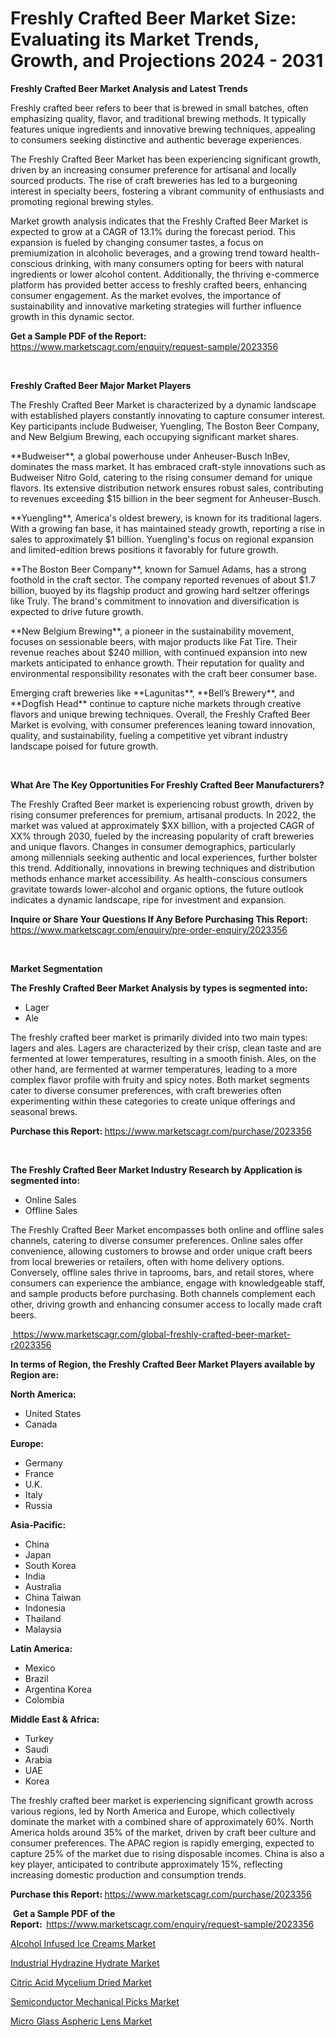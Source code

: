 <p><h1>Freshly Crafted Beer Market Size: Evaluating its Market Trends, Growth, and Projections 2024 - 2031</h1></p><p><strong>Freshly Crafted Beer Market Analysis and Latest Trends</strong></p>
<p><p>Freshly crafted beer refers to beer that is brewed in small batches, often emphasizing quality, flavor, and traditional brewing methods. It typically features unique ingredients and innovative brewing techniques, appealing to consumers seeking distinctive and authentic beverage experiences. </p><p>The Freshly Crafted Beer Market has been experiencing significant growth, driven by an increasing consumer preference for artisanal and locally sourced products. The rise of craft breweries has led to a burgeoning interest in specialty beers, fostering a vibrant community of enthusiasts and promoting regional brewing styles.</p><p>Market growth analysis indicates that the Freshly Crafted Beer Market is expected to grow at a CAGR of 13.1% during the forecast period. This expansion is fueled by changing consumer tastes, a focus on premiumization in alcoholic beverages, and a growing trend toward health-conscious drinking, with many consumers opting for beers with natural ingredients or lower alcohol content. Additionally, the thriving e-commerce platform has provided better access to freshly crafted beers, enhancing consumer engagement. As the market evolves, the importance of sustainability and innovative marketing strategies will further influence growth in this dynamic sector.</p></p>
<p><strong>Get a Sample PDF of the Report:&nbsp;</strong> <a href="https://www.marketscagr.com/enquiry/request-sample/2023356?utm_campaign=1801&utm_medium=2&utm_source=Github&utm_content=ia&utm_term=28102024&utm_id=freshly-crafted-beer">https://www.marketscagr.com/enquiry/request-sample/2023356</a></p>
<p>&nbsp;</p>
<p><strong>Freshly Crafted Beer Major Market Players</strong></p>
<p><p>The Freshly Crafted Beer Market is characterized by a dynamic landscape with established players constantly innovating to capture consumer interest. Key participants include Budweiser, Yuengling, The Boston Beer Company, and New Belgium Brewing, each occupying significant market shares.</p><p>**Budweiser**, a global powerhouse under Anheuser-Busch InBev, dominates the mass market. It has embraced craft-style innovations such as Budweiser Nitro Gold, catering to the rising consumer demand for unique flavors. Its extensive distribution network ensures robust sales, contributing to revenues exceeding $15 billion in the beer segment for Anheuser-Busch.</p><p>**Yuengling**, America's oldest brewery, is known for its traditional lagers. With a growing fan base, it has maintained steady growth, reporting a rise in sales to approximately $1 billion. Yuengling's focus on regional expansion and limited-edition brews positions it favorably for future growth.</p><p>**The Boston Beer Company**, known for Samuel Adams, has a strong foothold in the craft sector. The company reported revenues of about $1.7 billion, buoyed by its flagship product and growing hard seltzer offerings like Truly. The brand's commitment to innovation and diversification is expected to drive future growth.</p><p>**New Belgium Brewing**, a pioneer in the sustainability movement, focuses on sessionable beers, with major products like Fat Tire. Their revenue reaches about $240 million, with continued expansion into new markets anticipated to enhance growth. Their reputation for quality and environmental responsibility resonates with the craft beer consumer base.</p><p>Emerging craft breweries like **Lagunitas**, **Bell’s Brewery**, and **Dogfish Head** continue to capture niche markets through creative flavors and unique brewing techniques. Overall, the Freshly Crafted Beer Market is evolving, with consumer preferences leaning toward innovation, quality, and sustainability, fueling a competitive yet vibrant industry landscape poised for future growth.</p></p>
<p>&nbsp;</p>
<p><strong>What Are The Key Opportunities For Freshly Crafted Beer Manufacturers?</strong></p>
<p><p>The Freshly Crafted Beer market is experiencing robust growth, driven by rising consumer preferences for premium, artisanal products. In 2022, the market was valued at approximately $XX billion, with a projected CAGR of XX% through 2030, fueled by the increasing popularity of craft breweries and unique flavors. Changes in consumer demographics, particularly among millennials seeking authentic and local experiences, further bolster this trend. Additionally, innovations in brewing techniques and distribution methods enhance market accessibility. As health-conscious consumers gravitate towards lower-alcohol and organic options, the future outlook indicates a dynamic landscape, ripe for investment and expansion.</p></p>
<p><strong>Inquire or Share Your Questions If Any Before Purchasing This Report:</strong> <a href="https://www.marketscagr.com/enquiry/pre-order-enquiry/2023356?utm_campaign=1801&utm_medium=2&utm_source=Github&utm_content=ia&utm_term=28102024&utm_id=freshly-crafted-beer">https://www.marketscagr.com/enquiry/pre-order-enquiry/2023356</a></p>
<p>&nbsp;</p>
<p><strong>Market Segmentation</strong></p>
<p><strong>The Freshly Crafted Beer Market Analysis by types is segmented into:</strong></p>
<p><ul><li>Lager</li><li>Ale</li></ul></p>
<p><p>The freshly crafted beer market is primarily divided into two main types: lagers and ales. Lagers are characterized by their crisp, clean taste and are fermented at lower temperatures, resulting in a smooth finish. Ales, on the other hand, are fermented at warmer temperatures, leading to a more complex flavor profile with fruity and spicy notes. Both market segments cater to diverse consumer preferences, with craft breweries often experimenting within these categories to create unique offerings and seasonal brews.</p></p>
<p><strong>Purchase this Report:&nbsp;</strong><a href="https://www.marketscagr.com/purchase/2023356?utm_campaign=1801&utm_medium=2&utm_source=Github&utm_content=ia&utm_term=28102024&utm_id=freshly-crafted-beer">https://www.marketscagr.com/purchase/2023356</a></p>
<p>&nbsp;</p>
<p><strong>The Freshly Crafted Beer Market Industry Research by Application is segmented into:</strong></p>
<p><ul><li>Online Sales</li><li>Offline Sales</li></ul></p>
<p><p>The Freshly Crafted Beer Market encompasses both online and offline sales channels, catering to diverse consumer preferences. Online sales offer convenience, allowing customers to browse and order unique craft beers from local breweries or retailers, often with home delivery options. Conversely, offline sales thrive in taprooms, bars, and retail stores, where consumers can experience the ambiance, engage with knowledgeable staff, and sample products before purchasing. Both channels complement each other, driving growth and enhancing consumer access to locally made craft beers.</p></p>
<p><a href="https://www.marketscagr.com/global-freshly-crafted-beer-market-r2023356?utm_campaign=1801&utm_medium=2&utm_source=Github&utm_content=ia&utm_term=28102024&utm_id=freshly-crafted-beer">&nbsp;https://www.marketscagr.com/global-freshly-crafted-beer-market-r2023356</a></p>
<p><strong>In terms of Region, the Freshly Crafted Beer Market Players available by Region are:</strong></p>
<p>
    <p> <strong> North America: </strong>
        <ul>
            <li>United States</li>
            <li>Canada</li>
        </ul>
        </p> 
    <p> <strong> Europe: </strong>
        <ul>
            <li>Germany</li>
            <li>France</li>
            <li>U.K.</li>
            <li>Italy</li>
            <li>Russia</li>
        </ul>
        </p> 
    <p> <strong> Asia-Pacific: </strong>
        <ul>
            <li>China</li>
            <li>Japan</li>
            <li>South Korea</li>
            <li>India</li>
            <li>Australia</li>
            <li>China Taiwan</li>
            <li>Indonesia</li>
            <li>Thailand</li>
            <li>Malaysia</li>
        </ul>
        </p> 
    <p> <strong> Latin America: </strong>
        <ul>
            <li>Mexico</li>
            <li>Brazil</li>
            <li>Argentina Korea</li>
            <li>Colombia</li>
        </ul>
        </p> 
    <p> <strong> Middle East & Africa: </strong>
        <ul>
            <li>Turkey</li>
            <li>Saudi</li>
            <li>Arabia</li>
            <li>UAE</li>
            <li>Korea</li>
        </ul>
    </p>
    </p>
<p><p>The freshly crafted beer market is experiencing significant growth across various regions, led by North America and Europe, which collectively dominate the market with a combined share of approximately 60%. North America holds around 35% of the market, driven by craft beer culture and consumer preferences. The APAC region is rapidly emerging, expected to capture 25% of the market due to rising disposable incomes. China is also a key player, anticipated to contribute approximately 15%, reflecting increasing domestic production and consumption trends.</p></p>
<p><strong>Purchase this Report: </strong><a href="https://www.marketscagr.com/purchase/2023356?utm_campaign=1801&utm_medium=2&utm_source=Github&utm_content=ia&utm_term=28102024&utm_id=freshly-crafted-beer">https://www.marketscagr.com/purchase/2023356</a></p>
<p>&nbsp;<strong>Get a Sample PDF of the Report:&nbsp;&nbsp;</strong><a href="https://www.marketscagr.com/enquiry/request-sample/2023356?utm_campaign=1801&utm_medium=2&utm_source=Github&utm_content=ia&utm_term=28102024&utm_id=freshly-crafted-beer">https://www.marketscagr.com/enquiry/request-sample/2023356</a></p>
<p><strong></strong></p>
<p><p><a href="https://github.com/DRIVERKAPAUL/Market-Research-Report-List-1/blob/main/alcohol-infused-ice-creams-market.md?utm_campaign=1801&utm_medium=2&utm_source=Github&utm_content=ia&utm_term=28102024&utm_id=freshly-crafted-beer">Alcohol Infused Ice Creams Market</a></p><p><a href="https://www.linkedin.com/pulse/pioneering-growth-analyzing-global-industrial-hydrazine-hydrate-1kvxf?trk=public_post_embed_feed-article-content&utm_campaign=1801&utm_medium=2&utm_source=Github&utm_content=ia&utm_term=28102024&utm_id=freshly-crafted-beer">Industrial Hydrazine Hydrate Market</a></p><p><a href="https://www.linkedin.com/pulse/global-citric-acid-mycelium-dried-market-trends-forecasts-snvle?utm_campaign=1801&utm_medium=2&utm_source=Github&utm_content=ia&utm_term=28102024&utm_id=freshly-crafted-beer">Citric Acid Mycelium Dried Market</a></p><p><a href="https://www.linkedin.com/pulse/opportunities-challenges-semiconductor-mechanical-picks-market-pdcsf?utm_campaign=1801&utm_medium=2&utm_source=Github&utm_content=ia&utm_term=28102024&utm_id=freshly-crafted-beer">Semiconductor Mechanical Picks Market</a></p><p><a href="https://www.linkedin.com/pulse/micro-glass-aspheric-lens-market-maturity-analysis-regional-9khte?utm_campaign=1801&utm_medium=2&utm_source=Github&utm_content=ia&utm_term=28102024&utm_id=freshly-crafted-beer">Micro Glass Aspheric Lens Market</a></p></p>